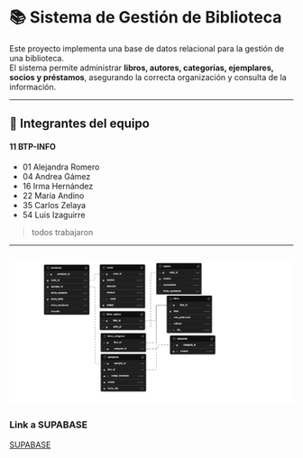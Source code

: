 # 📚 Sistema de Gestión de Biblioteca

Este proyecto implementa una base de datos relacional para la gestión de una biblioteca.  
El sistema permite administrar **libros, autores, categorías, ejemplares, socios y préstamos**, asegurando la correcta organización y consulta de la información.  

---

## 👥 Integrantes del equipo
#### 11 BTP-INFO
- 01 Alejandra Romero
- 04 Andrea Gámez   
- 16 Irma Hernández
- 22 Maria Andino 
- 35 Carlos Zelaya
- 54 Luis Izaguirre
  
>todos trabajaron
---
![Estructura del proyecto](archivos/tablas.png)
---
### Link a SUPABASE
[SUPABASE](postgresql://postgres:[YOUR-PASSWORD]@db.sjipkpmdxychykroresh.supabase.co:5432/postgres)

 
